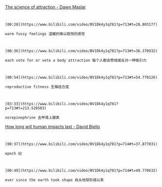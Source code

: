 [The science of attraction - Dawn Maslar](https://www.bilibili.com/video/BV1Dk4y1q781?p=713)

```ad-note


[00:28](https://www.bilibili.com/video/BV1Dk4y1q781?p=713#t=28.803177)

warm fussy feelings 温暖的难以取悦的感觉

```

```ad-note


[00:36](https://www.bilibili.com/video/BV1Dk4y1q781?p=713#t=36.370932)

each vote for or veto a body attraction 每个人都会赞成或反对一种吸引力

```

```ad-note


[00:54](https://www.bilibili.com/video/BV1Dk4y1q781?p=713#t=54.770126)

reproductive fitness 生殖适合度

```

```ad-note


[03:33](https://www.bilibili.com/video/BV1Dk4y1q781?p=713#t=213.526583)

norepinephrine 去甲肾上腺素

```

[How long will human impacts last - David Biello](https://www.bilibili.com/video/BV1Dk4y1q781?p=714)

```ad-note


[00:37](https://www.bilibili.com/video/BV1Dk4y1q781?p=714#t=37.877031)

epoch 纪

```

```ad-note


[00:49](https://www.bilibili.com/video/BV1Dk4y1q781?p=714#t=49.770632)

ever since the earth took shape 自从地球形成以来

```